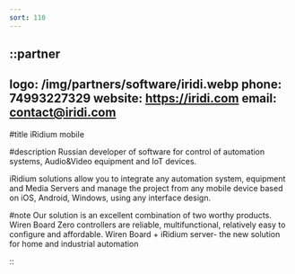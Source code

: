 ```yaml
---
sort: 110
---
```


::partner
---
logo: /img/partners/software/iridi.webp
phone: 74993227329
website: https://iridi.com
email: contact@iridi.com
---

#title
iRidium mobile

#description
Russian developer of software for control of automation systems, Audio&Video equipment and IoT devices.

iRidium solutions allow you to integrate any automation system, equipment and Media Servers and manage the project from any mobile device based on iOS, Android, Windows, using any interface design.

#note
Our solution is an excellent combination of two worthy products. Wiren Board Zero controllers are reliable, multifunctional, relatively easy to configure and affordable. Wiren Board + iRidium server- the new solution for home and industrial automation

::
